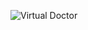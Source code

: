 ![Virtual Doctor](https://github.com/ChaimaBSlima/Virtual_Doctor-PFA-project-/assets/146720036/4a4243db-3e50-4c3f-a04e-9fedf3d09881)
